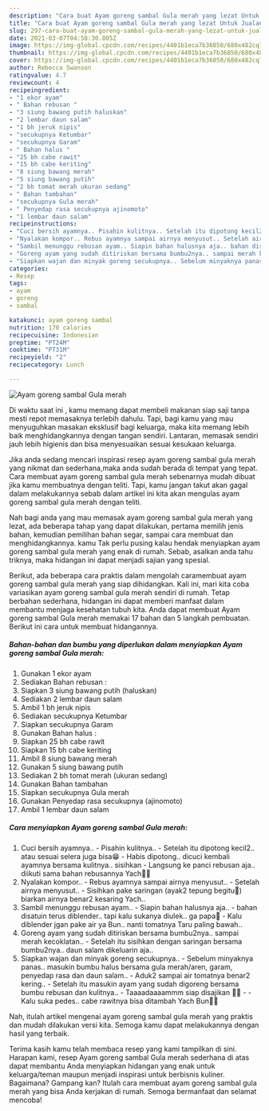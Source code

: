 ```yaml
---
description: "Cara buat Ayam goreng sambal Gula merah yang lezat Untuk Jualan"
title: "Cara buat Ayam goreng sambal Gula merah yang lezat Untuk Jualan"
slug: 297-cara-buat-ayam-goreng-sambal-gula-merah-yang-lezat-untuk-jualan
date: 2021-03-07T04:58:30.805Z
image: https://img-global.cpcdn.com/recipes/4401b1eca7b36850/680x482cq70/ayam-goreng-sambal-gula-merah-foto-resep-utama.jpg
thumbnail: https://img-global.cpcdn.com/recipes/4401b1eca7b36850/680x482cq70/ayam-goreng-sambal-gula-merah-foto-resep-utama.jpg
cover: https://img-global.cpcdn.com/recipes/4401b1eca7b36850/680x482cq70/ayam-goreng-sambal-gula-merah-foto-resep-utama.jpg
author: Rebecca Swanson
ratingvalue: 4.7
reviewcount: 4
recipeingredient:
- "1 ekor ayam"
- " Bahan rebusan "
- "3 siung bawang putih haluskan"
- "2 lembar daun salam"
- "1 bh jeruk nipis"
- "secukupnya Ketumbar"
- "secukupnya Garam"
- " Bahan halus "
- "25 bh cabe rawit"
- "15 bh cabe keriting"
- "8 siung bawang merah"
- "5 siung bawang putih"
- "2 bh tomat merah ukuran sedang"
- " Bahan tambahan"
- "secukupnya Gula merah"
- " Penyedap rasa secukupnya ajinomoto"
- "1 lembar daun salam"
recipeinstructions:
- "Cuci bersih ayamnya.. Pisahin kulitnya.. Setelah itu dipotong kecil2.. atau sesuai selera juga bisa😁 Habis dipotong.. dicuci kembali ayamnya bersama kulitnya.. sisihkan Langsung ke panci rebusan aja.. diikuti sama bahan rebusannya Yach🙏🤗"
- "Nyalakan kompor.. Rebus ayamnya sampai airnya menyusut.. Setelah airnya menyusut.. Sisihkan pake saringan (ayak2 tepung begitu🙈) biarkan airnya benar2 kesaring Yach.."
- "Sambil menunggu rebusan ayam.. Siapin bahan halusnya aja.. bahan disatuin terus diblender.. tapi kalu sukanya diulek.. ga papa🙏 Kalu diblender jgan pake air ya Bun.. nanti tomatnya Taru paling bawah.."
- "Goreng ayam yang sudah ditiriskan bersama bumbu2nya.. sampai merah kecoklatan.. Setelah itu sisihkan dengan saringan bersama bumbu2nya.. daun salam dikeluarin aja.."
- "Siapkan wajan dan minyak goreng secukupnya.. Sebelum minyaknya panas.. masukin bumbu halus bersama gula merah/aren, garam, penyedap rasa dan daun salam.. Aduk2 sampai air tomatnya benar2 kering.. Setelah itu masukin ayam yang sudah digoreng bersama bumbu rebusan dan kulitnya.. Taaaadaaaammm siap disajikan 🤗🤗  Kalu suka pedes.. cabe rawitnya bisa ditambah Yach Bun🙏🙏"
categories:
- Resep
tags:
- ayam
- goreng
- sambal

katakunci: ayam goreng sambal 
nutrition: 170 calories
recipecuisine: Indonesian
preptime: "PT24M"
cooktime: "PT31M"
recipeyield: "2"
recipecategory: Lunch

---
```



![Ayam goreng sambal Gula merah](https://img-global.cpcdn.com/recipes/4401b1eca7b36850/680x482cq70/ayam-goreng-sambal-gula-merah-foto-resep-utama.jpg)

Di waktu  saat ini , kamu memang dapat membeli makanan siap saji tanpa mesti repot memasaknya terlebih dahulu. Tapi, bagi kamu yang mau menyuguhkan masakan eksklusif bagi keluarga, maka kita memang lebih baik menghidangkannya dengan tangan sendiri. Lantaran, memasak sendiri jauh lebih higienis dan bisa menyesuaikan sesuai kesukaan keluarga.

Jika anda sedang mencari inspirasi resep ayam goreng sambal gula merah yang nikmat dan sederhana,maka anda sudah berada di tempat yang tepat. Cara membuat ayam goreng sambal gula merah  sebenarnya mudah dibuat jika kamu membuatnya dengan teliti. Tapi, kamu jangan takut akan gagal dalam melakukannya 
sebab dalam artikel ini kita akan mengulas ayam goreng sambal gula merah dengan teliti.  



Nah bagi anda yang mau memasak ayam goreng sambal gula merah yang lezat, ada beberapa tahap yang dapat dilakukan, pertama memilih jenis bahan, kemudian pemilihan bahan segar, sampai cara membuat dan menghidangkannya. kamu Tak perlu pusing kalau hendak menyiapkan ayam goreng sambal gula merah yang enak di rumah. Sebab, asalkan anda  tahu triknya, maka hidangan ini dapat menjadi sajian yang spesial.

Berikut, ada beberapa cara praktis  dalam mengolah caramembuat ayam goreng sambal gula merah yang siap dihidangkan. Kali ini, mari kita coba variasikan ayam goreng sambal gula merah sendiri di rumah. Tetap berbahan sederhana, hidangan ini dapat memberi manfaat dalam membantu menjaga kesehatan tubuh kita. Anda dapat membuat Ayam goreng sambal Gula merah memakai 17 bahan dan 5 langkah pembuatan. Berikut ini cara untuk membuat hidangannya.

<!--inarticleads1-->

##### Bahan-bahan dan bumbu yang diperlukan dalam menyiapkan Ayam goreng sambal Gula merah:

1. Gunakan 1 ekor ayam
1. Sediakan  Bahan rebusan :
1. Siapkan 3 siung bawang putih (haluskan)
1. Sediakan 2 lembar daun salam
1. Ambil 1 bh jeruk nipis
1. Sediakan secukupnya Ketumbar
1. Siapkan secukupnya Garam
1. Gunakan  Bahan halus :
1. Siapkan 25 bh cabe rawit
1. Siapkan 15 bh cabe keriting
1. Ambil 8 siung bawang merah
1. Gunakan 5 siung bawang putih
1. Sediakan 2 bh tomat merah (ukuran sedang)
1. Gunakan  Bahan tambahan
1. Siapkan secukupnya Gula merah
1. Gunakan  Penyedap rasa secukupnya (ajinomoto)
1. Ambil 1 lembar daun salam




<!--inarticleads2-->

##### Cara menyiapkan Ayam goreng sambal Gula merah:

1. Cuci bersih ayamnya.. - Pisahin kulitnya.. - Setelah itu dipotong kecil2.. atau sesuai selera juga bisa😁 - Habis dipotong.. dicuci kembali ayamnya bersama kulitnya.. sisihkan - Langsung ke panci rebusan aja.. diikuti sama bahan rebusannya Yach🙏🤗
1. Nyalakan kompor.. - Rebus ayamnya sampai airnya menyusut.. - Setelah airnya menyusut.. - Sisihkan pake saringan (ayak2 tepung begitu🙈) biarkan airnya benar2 kesaring Yach..
1. Sambil menunggu rebusan ayam.. - Siapin bahan halusnya aja.. - bahan disatuin terus diblender.. tapi kalu sukanya diulek.. ga papa🙏 - Kalu diblender jgan pake air ya Bun.. nanti tomatnya Taru paling bawah..
1. Goreng ayam yang sudah ditiriskan bersama bumbu2nya.. sampai merah kecoklatan.. - Setelah itu sisihkan dengan saringan bersama bumbu2nya.. daun salam dikeluarin aja..
1. Siapkan wajan dan minyak goreng secukupnya.. - Sebelum minyaknya panas.. masukin bumbu halus bersama gula merah/aren, garam, penyedap rasa dan daun salam.. - Aduk2 sampai air tomatnya benar2 kering.. - Setelah itu masukin ayam yang sudah digoreng bersama bumbu rebusan dan kulitnya.. - Taaaadaaaammm siap disajikan 🤗🤗 -  - Kalu suka pedes.. cabe rawitnya bisa ditambah Yach Bun🙏🙏




Nah, itulah artikel mengenai  ayam goreng sambal gula merah  yang praktis dan mudah dilakukan versi kita. Semoga kamu dapat melakukannya dengan hasil yang terbaik. 

Terima kasih kamu telah membaca resep yang kami tampilkan di sini. Harapan kami, resep  Ayam goreng sambal Gula merah sederhana di atas dapat membantu Anda menyiapkan hidangan yang enak untuk keluarga/teman maupun menjadi inspirasi untuk berbisnis kuliner. Bagaimana? Gampang kan? Itulah cara membuat ayam goreng sambal gula merah yang bisa Anda kerjakan di rumah. Semoga bermanfaat dan selamat mencoba!

